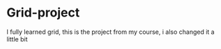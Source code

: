 # Grid-project
I fully learned grid, this is the project from my course, i also changed it a little bit
